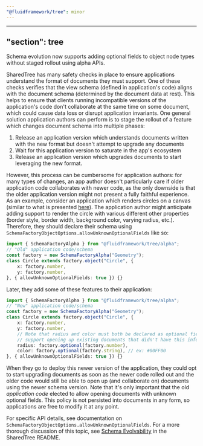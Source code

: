```yaml
---
"@fluidframework/tree": minor
---
```

---
"section": tree
---

Schema evolution now supports adding optional fields to object node types without staged rollout using alpha APIs.

SharedTree has many safety checks in place to ensure applications understand the format of documents they must support.
One of these checks verifies that the view schema (defined in application's code) aligns with the document schema (determined by the document data at rest).
This helps to ensure that clients running incompatible versions of the application's code don't collaborate at the same time on some document, which could cause data loss or disrupt application invariants.
One general solution application authors can perform is to stage the rollout of a feature which changes document schema into multiple phases:

1. Release an application version which understands documents written with the new format but doesn't attempt to upgrade any documents
2. Wait for this application version to saturate in the app's ecosystem
3. Release an application version which upgrades documents to start leveraging the new format.

However, this process can be cumbersome for application authors: for many types of changes, an app author doesn't particularly care if older application code collaborates with newer code, as the only downside is that the older application version might not present a fully faithful experience.
As an example, consider an application which renders circles on a canvas (similar to what is presented [here](https://github.com/microsoft/FluidFramework/blob/main/packages/dds/tree/docs/user-facing/schema-evolution.md)).
The application author might anticipate adding support to render the circle with various different other properties (border style, border width, background color, varying radius, etc.).
Therefore, they should declare their schema using `SchemaFactoryObjectOptions.allowUnknownOptionalFields` like so:

```typescript
import { SchemaFactoryAlpha } from "@fluidframework/tree/alpha";
// "Old" application code/schema
const factory = new SchemaFactoryAlpha("Geometry");
class Circle extends factory.object("Circle", {
	x: factory.number,
	y: factory.number,
}, { allowUnknownOptionalFields: true }) {}
```

Later, they add some of these features to their application:

```typescript
import { SchemaFactoryAlpha } from "@fluidframework/tree/alpha";
// "New" application code/schema
const factory = new SchemaFactoryAlpha("Geometry");
class Circle extends factory.object("Circle", {
	x: factory.number,
	y: factory.number,
	// Note that radius and color must both be declared as optional fields since this application must
	// support opening up existing documents that didn't have this information.
	radius: factory.optional(factory.number),
	color: factory.optional(factory.string), // ex: #00FF00
}, { allowUnknownOptionalFields: true }) {}
```

When they go to deploy this newer version of the application, they could opt to start upgrading documents as soon as the newer code rolled out and the older code would still be able to open up (and collaborate on) documents using the newer schema version.
Note that it's only important that the old *application code* elected to allow opening documents with unknown optional fields.
This policy is not persisted into documents in any form, so applications are free to modify it at any point.

For specific API details, see documentation on `SchemaFactoryObjectOptions.allowUnknownOptionalFields`.
For a more thorough discussion of this topic, see [Schema Evolvability](https://github.com/microsoft/FluidFramework/tree/main/packages/dds/tree#schema-evolvability) in the SharedTree README.
